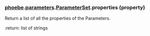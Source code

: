 ### [phoebe](phoebe.md).[parameters](phoebe.parameters.md).[ParameterSet](phoebe.parameters.ParameterSet.md).properties (property)




Return a list of all the properties of the Parameters.

:return: list of strings

